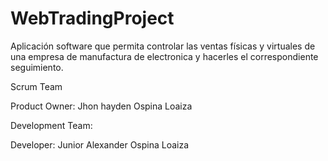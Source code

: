 # WebTradingProject
Aplicación software que permita controlar las ventas físicas y virtuales de una empresa de manufactura de electronica y hacerles el correspondiente seguimiento.

Scrum Team 

Product Owner: Jhon hayden Ospina Loaiza 


Development Team:

Developer: Junior Alexander Ospina Loaiza 
